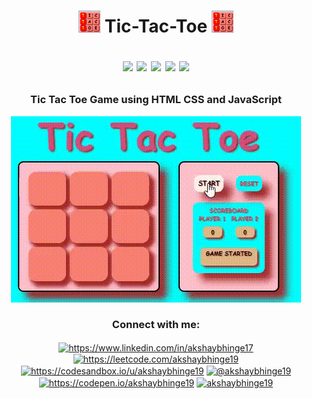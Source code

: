 
<h1 align="center">  <img src="https://github.com/akshaybhinge19/TicTacToe/blob/master/Resources/heading.png" width="35px" height="35px"/> 
  Tic-Tac-Toe 
  <img src="https://github.com/akshaybhinge19/TicTacToe/blob/master/Resources/heading.png" width="35px" height="35px"/> 
  <p>
    <img src="https://img.shields.io/github/last-commit/akshaybhinge19/TicTacToe?label=Game%20file%20last%20commit" />
    <img src="https://img.shields.io/tokei/lines/github/akshaybhinge19/TicTacToe" />
    <img src="https://img.shields.io/github/repo-size/akshaybhinge19/TicTacToe" />
    <img src="https://img.shields.io/github/languages/count/akshaybhinge19/TicTacToe" />
    <img src="https://img.shields.io/github/languages/top/akshaybhinge19/TicTacToe" />    
  </p> 
</h1>


<h3 align="center" >Tic Tac Toe Game using HTML CSS and JavaScript</h3>
<p align="center">
  <a href="https://akshaybhinge19.github.io/TicTacToe/" target="blank"> <img src="https://github.com/akshaybhinge19/TicTacToe/blob/master/Resources/tictactoegif.gif" /></a>
<!--   <img src="https://github.com/akshaybhinge19/TicTacToe/blob/master/Resources/tictactoegif.gif" /> -->
 
 </p>


<h3 align="center">Connect with me:</h3>
<p align="center">
<a href="https://www.linkedin.com/in/akshaybhinge17" target="blank"><img align="center" src="https://raw.githubusercontent.com/rahuldkjain/github-profile-readme-generator/master/src/images/icons/Social/linked-in-alt.svg" alt="https://www.linkedin.com/in/akshaybhinge17" height="30" width="40" /></a>
<a href="https://leetcode.com/akshaybhinge19" target="blank"><img align="center" src="https://raw.githubusercontent.com/rahuldkjain/github-profile-readme-generator/master/src/images/icons/Social/leet-code.svg" alt="https://leetcode.com/akshaybhinge19" height="30" width="40" /></a>
<a href="https://codesandbox.com/https://codesandbox.io/u/akshaybhinge19" target="blank"><img align="center" src="https://cdn.jsdelivr.net/npm/simple-icons@3.0.1/icons/codesandbox.svg" alt="https://codesandbox.io/u/akshaybhinge19" height="30" width="40" /></a>
<a href="https://medium.com/@akshaybhinge19" target="blank"><img align="center" src="https://raw.githubusercontent.com/rahuldkjain/github-profile-readme-generator/master/src/images/icons/Social/medium.svg" alt="@akshaybhinge19" height="30" width="40" /></a>
<a href="https://codepen.io/akshaybhinge19" target="blank"><img align="center" src="https://raw.githubusercontent.com/rahuldkjain/github-profile-readme-generator/master/src/images/icons/Social/codepen.svg" alt="https://codepen.io/akshaybhinge19" height="30" width="40" /></a>
 <a href="https://dev.to/akshaybhinge19" target="blank"><img align="center" src="https://cdn.jsdelivr.net/npm/simple-icons@3.0.1/icons/dev-dot-to.svg" alt="akshaybhinge19" height="30" width="40" /></a>
</p> 


